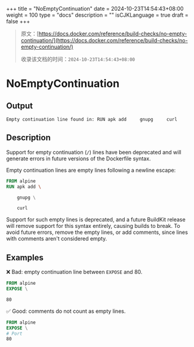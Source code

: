 +++
title = "NoEmptyContinuation"
date = 2024-10-23T14:54:43+08:00
weight = 100
type = "docs"
description = ""
isCJKLanguage = true
draft = false
+++

> 原文：[https://docs.docker.com/reference/build-checks/no-empty-continuation/](https://docs.docker.com/reference/build-checks/no-empty-continuation/)
>
> 收录该文档的时间：`2024-10-23T14:54:43+08:00`

# NoEmptyContinuation

## Output



```text
Empty continuation line found in: RUN apk add     gnupg     curl
```

## Description

Support for empty continuation (`/`) lines have been deprecated and will generate errors in future versions of the Dockerfile syntax.

Empty continuation lines are empty lines following a newline escape:



```dockerfile
FROM alpine
RUN apk add \

    gnupg \

    curl
```

Support for such empty lines is deprecated, and a future BuildKit release will remove support for this syntax entirely, causing builds to break. To avoid future errors, remove the empty lines, or add comments, since lines with comments aren't considered empty.

## Examples

❌ Bad: empty continuation line between `EXPOSE` and 80.



```dockerfile
FROM alpine
EXPOSE \

80
```

✅ Good: comments do not count as empty lines.



```dockerfile
FROM alpine
EXPOSE \
# Port
80
```
